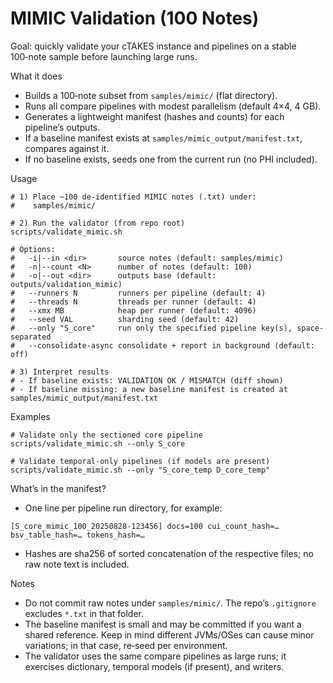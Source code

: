 # MIMIC Validation (100 Notes)

Goal: quickly validate your cTAKES instance and pipelines on a stable 100‑note sample before launching large runs.

What it does
- Builds a 100‑note subset from `samples/mimic/` (flat directory).
- Runs all compare pipelines with modest parallelism (default 4×4, 4 GB).
- Generates a lightweight manifest (hashes and counts) for each pipeline’s outputs.
- If a baseline manifest exists at `samples/mimic_output/manifest.txt`, compares against it.
- If no baseline exists, seeds one from the current run (no PHI included).

Usage
```
# 1) Place ~100 de‑identified MIMIC notes (.txt) under:
#    samples/mimic/

# 2) Run the validator (from repo root)
scripts/validate_mimic.sh

# Options:
#   -i|--in <dir>       source notes (default: samples/mimic)
#   -n|--count <N>      number of notes (default: 100)
#   -o|--out <dir>      outputs base (default: outputs/validation_mimic)
#   --runners N         runners per pipeline (default: 4)
#   --threads N         threads per runner (default: 4)
#   --xmx MB            heap per runner (default: 4096)
#   --seed VAL          sharding seed (default: 42)
#   --only "S_core"     run only the specified pipeline key(s), space-separated
#   --consolidate-async consolidate + report in background (default: off)

# 3) Interpret results
# - If baseline exists: VALIDATION OK / MISMATCH (diff shown)
# - If baseline missing: a new baseline manifest is created at samples/mimic_output/manifest.txt
```

Examples
```
# Validate only the sectioned core pipeline
scripts/validate_mimic.sh --only S_core

# Validate temporal-only pipelines (if models are present)
scripts/validate_mimic.sh --only "S_core_temp D_core_temp"
```

What’s in the manifest?
- One line per pipeline run directory, for example:
```
[S_core_mimic_100_20250828-123456] docs=100 cui_count_hash=… bsv_table_hash=… tokens_hash=…
```
- Hashes are sha256 of sorted concatenation of the respective files; no raw note text is included.

Notes
- Do not commit raw notes under `samples/mimic/`. The repo’s `.gitignore` excludes `*.txt` in that folder.
- The baseline manifest is small and may be committed if you want a shared reference. Keep in mind different JVMs/OSes can cause minor variations; in that case, re‑seed per environment.
- The validator uses the same compare pipelines as large runs; it exercises dictionary, temporal models (if present), and writers.



